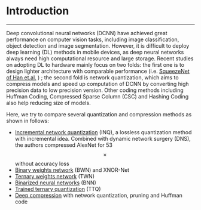 <!-- toc -->

# Introduction

---

Deep convolutional neural networks (DCNN) have achieved great performance on computer vision tasks, including  image classification, object detection and image segmentation. However, it is difficult to deploy deep learning (DL) methods in mobile devices, as deep neural networks always need high computational resource and large storage. Recent studies on adopting DL to hardware mainly focus on two folds: the first one is to design lighter architecture with comparable performance (i.e.  [SqueezeNet of Han et.al.](https://arxiv.org/abs/1602.07360) ) ; the second fold is network quantization, which aims to compress models and speed up computation of DCNN by converting high precision data to low precision version. Other coding methods including Huffman Coding, Compressed Sparse Column (CSC) and Hashing Coding also help reducing size of models. 

Here, we try to compare several quantization and compression methods as shown in follows:

- [Incremental network quantization](https://arxiv.org/abs/1702.03044) (INQ), a lossless quantization method with incremental idea. Combined with dynamic network surgery (DNS), the authors compressed AlexNet for 53$$\times$$ without accuracy loss
- [Binary weights network](https://arxiv.org/abs/1603.05279) (BWN) and XNOR-Net
- [Ternary weights network](https://arxiv.org/abs/1605.04711) (TWN)
- [Binarized neural networks](https://arxiv.org/abs/1602.02830) (BNN)
- [Trained ternary quantization](https://arxiv.org/abs/1612.01064) (TTQ)
- [Deep compression](https://arxiv.org/abs/1510.00149) with network quantization, pruning and Huffman code